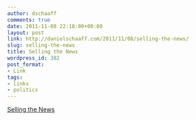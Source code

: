 ```yaml
---
author: dschaaff
comments: true
date: 2011-11-08 22:18:00+00:00
layout: post
link: http://danielschaaff.com/2011/11/08/selling-the-news/
slug: selling-the-news
title: Selling the News
wordpress_id: 382
post_format:
- Link
tags:
- links
- politics
---
```


[Selling the News](http://feeds.arstechnica.com/~r/arstechnica/everything/~3/9qM8aA7Tjgk/fox-news-successfully-creates-climate-confusion-but-only-among-conservatives.ars)
